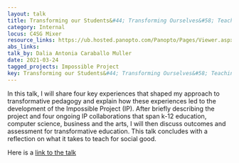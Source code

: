 ```yaml
---
layout: talk
title: Transforming our Students&#44; Transforming Ourselves&#58; Teaching for Social Good
category: Internal
locus: C4SG Mixer
resource_links: https://ub.hosted.panopto.com/Panopto/Pages/Viewer.aspx?id=e816299a-c5f5-48d9-ace5-acfd013eac7d
abs_links: 
talk_by: Dalia Antonia Caraballo Muller
date: 2021-03-24
tagged_projects: Impossible Project
key: Transforming our Students&#44; Transforming Ourselves&#58; Teaching for Social Good
---
```


In this talk&#44; I will share four key experiences that shaped my approach to transformative pedagogy and explain how these experiences led to the development of the Impossible Project &#40;IP&#41;&#46; After briefly describing the project and four ongoing IP collaborations that span k&#45;12 education&#44; computer science&#44; business and the arts&#44; I will then discuss outcomes and assessment for transformative education&#46; This talk concludes with a reflection on what it takes to teach for social good&#46; 

Here is a [link to the talk](https://ub.hosted.panopto.com/Panopto/Pages/Viewer.aspx?id=e816299a-c5f5-48d9-ace5-acfd013eac7d)
